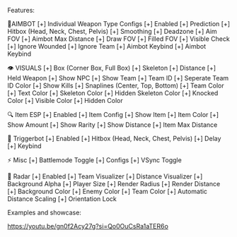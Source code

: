 Features:                                                                                                                    

🎯AIMBOT
[+] Individual Weapon Type Configs
[+] Enabled
[+] Prediction
[+] Hitbox (Head, Neck, Chest, Pelvis)
[+] Smoothing
[+] Deadzone
[+] Aim FOV
[+] Aimbot Max Distance
[+] Draw FOV
[+] Filled FOV
[+] Visible Check
[+] Ignore Wounded
[+] Ignore Team
[+] Aimbot Keybind
[+] Aimbot Keybind

👁️ VISUALS
[+] Box (Corner Box, Full Box)
[+] Skeleton
[+] Distance
[+] Held Weapon
[+] Show NPC
[+] Show Team
[+] Team ID
[+] Seperate Team ID Color
[+] Show Kills
[+] Snaplines (Center, Top, Bottom)
[+] Team Color
[+] Text Color
[+] Skeleton Color
[+] Hidden Skeleton Color
[+] Knocked Color
[+] Visible Color
[+] Hidden Color

🔍 Item ESP
[+] Enabled
[+] Item Config
[+] Show Item
[+] Item Color
[+] Show Amount
[+] Show Rarity
[+] Show Distance
[+] Item Max Distance


🔫 Triggerbot
[+] Enabled
[+] Hitbox (Head, Neck, Chest, Pelvis)
[+] Delay
[+] Keybind


⚡ Misc
[+] Battlemode Toggle
[+] Configs
[+] VSync Toggle


📡 Radar
[+] Enabled
[+] Team Visualizer
[+] Distance Visualizer
[+] Background Alpha
[+] Player Size
[+] Render Radius
[+] Render Distance
[+] Background Color
[+] Enemy Color
[+] Team Color
[+] Automatic Distance Scaling
[+] Orientation Lock

Examples and showcase:

https://youtu.be/gn0f2Acy27g?si=Qo0OuCsRa1aTER6o
